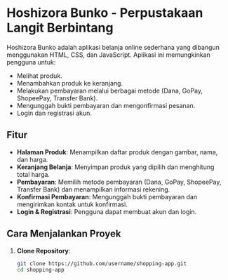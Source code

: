 # Hoshizora Bunko - Perpustakaan Langit Berbintang

Hoshizora Bunko adalah aplikasi belanja online sederhana yang dibangun menggunakan HTML, CSS, dan JavaScript. Aplikasi ini memungkinkan pengguna untuk:
- Melihat produk.
- Menambahkan produk ke keranjang.
- Melakukan pembayaran melalui berbagai metode (Dana, GoPay, ShopeePay, Transfer Bank).
- Mengunggah bukti pembayaran dan mengonfirmasi pesanan.
- Login dan registrasi akun.

## Fitur
- **Halaman Produk**: Menampilkan daftar produk dengan gambar, nama, dan harga.
- **Keranjang Belanja**: Menyimpan produk yang dipilih dan menghitung total harga.
- **Pembayaran**: Memilih metode pembayaran (Dana, GoPay, ShopeePay, Transfer Bank) dan menampilkan informasi rekening.
- **Konfirmasi Pembayaran**: Mengunggah bukti pembayaran dan mengirimkan kontak untuk konfirmasi.
- **Login & Registrasi**: Pengguna dapat membuat akun dan login.

## Cara Menjalankan Proyek
1. **Clone Repository**:
   ```bash
   git clone https://github.com/username/shopping-app.git
   cd shopping-app
